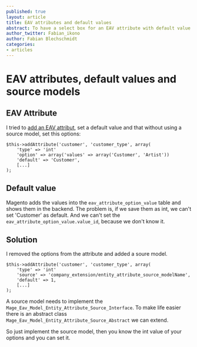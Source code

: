 ```yaml
---
published: true
layout: article
title: EAV attributes and default values
abstract: To have a select box for an EAV attribute with default value you need a source model - I think.
author_twitter: Fabian_ikono
author: Fabian Blechschmidt
categories:
- articles
---
```


# EAV attributes, default values and source models
## EAV Attribute

I tried to [add an EAV attribut](http://www.magentocommerce.com/knowledge-base/entry/magento-for-dev-part-7-advanced-orm-entity-attribute-value), set a default value and that without using a source model, set this options:
    
    $this->addAttribute('customer', 'customer_type', array(
		'type' => 'int'	    
    	'option' => array('values' => array('Customer', 'Artist'))
        'default' => 'Customer',
		[...]
    );

## Default value
Magento adds the values into the `eav_attribute_option_value` table and shows them in the backend. The problem is, if we save them as int, we can't set 'Customer' as default. And we can't set the `eav_attribute_option_value.value_id`, because we don't know it.

## Solution
I removed the options from the attribute and added a soure model.

    $this->addAttribute('customer', 'customer_type', array(
		'type' => 'int'	    
		'source' => 'company_extension/entity_attribute_source_modelName',
        'default' => 1,
   		[...]
    );
    
A source model needs to implement the `Mage_Eav_Model_Entity_Attribute_Source_Interface`. To make life easier there is an abstract class `Mage_Eav_Model_Entity_Attribute_Source_Abstract` we can extend.

So just implement the source model, then you know the int value of your options and you can set it.